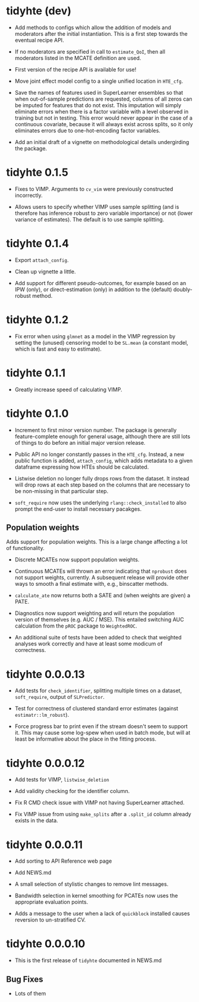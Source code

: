 # tidyhte (dev)

* Add methods to configs which allow the addition of models and moderators after the initial instantiation. This is a first step towards the eventual recipe API.

* If no moderators are specified in call to `estimate_QoI`, then all moderators listed in the MCATE definition are used.

* First version of the recipe API is available for use!

* Move joint effect model config to a single unified location in `HTE_cfg`.

* Save the names of features used in SuperLearner ensembles so that when out-of-sample predictions are requested, columns of all zeros can be imputed for features that do not exist. This imputation will simply eliminate errors when there is a factor variable with a level observed in training but not in testing. This error would never appear in the case of a continuous covariate, because it will always exist across splits, so it only eliminates errors due to one-hot-encoding factor variables.

* Add an initial draft of a vignette on methodological details undergirding the package.

# tidyhte 0.1.5

* Fixes to VIMP. Arguments to `cv_vim` were previously constructed incorrectly.

* Allows users to specify whether VIMP uses sample splitting (and is therefore has inference robust to zero variable importance) or not (lower variance of estimates). The default is to use sample splitting.

# tidyhte 0.1.4

* Export `attach_config`.

* Clean up vignette a little.

* Add support for different pseudo-outcomes, for example based on an IPW (only), or direct-estimation (only) in addition to the (default) doubly-robust method.

# tidyhte 0.1.2

* Fix error when using `glmnet` as a model in the VIMP regression by setting the (unused) censoring model to be `SL.mean` (a constant model, which is fast and easy to estimate).

# tidyhte 0.1.1

* Greatly increase speed of calculating VIMP.

# tidyhte 0.1.0

* Increment to first minor version number. The package is generally feature-complete enough for general usage, although there are still lots of things to do before an initial major version release.

* Public API no longer constantly passes in the `HTE_cfg`. Instead, a new public function is added, `attach_config`, which adds metadata to a given dataframe expressing how HTEs should be calculated.

* Listwise deletion no longer fully drops rows from the dataset. It instead will drop rows at each step based on the columns that are necessary to be non-missing in that particular step.

* `soft_require` now uses the underlying `rlang::check_installed` to also prompt the end-user to install necessary pacakges.

## Population weights

Adds support for population weights. This is a large change affecting a lot of functionality.

* Discrete MCATEs now support population weights.

* Continuous MCATEs will thrown an error indicating that `nprobust` does not support weights, currently. A subsequent release will provide other ways to smooth a final estimate with, e.g., binscatter methods.

* `calculate_ate` now returns both a SATE and (when weights are given) a PATE.

* Diagnostics now support weighting and will return the population version of themselves (e.g. AUC / MSE). This entailed switching AUC calculation from the `pROC` package to `WeightedROC`.

* An additional suite of tests have been added to check that weighted analyses work correctly and have at least some modicum of correctness.

# tidyhte 0.0.0.13

* Add tests for `check_identifier`, splitting multiple times on a dataset, `soft_require`, output of `SLPredictor`.

* Test for correctness of clustered standard error estimates (against `estimatr::lm_robust`).

* Force progress bar to print even if the stream doesn't seem to support it. This may cause some log-spew when used in batch mode, but will at least be informative about the place in the fitting process.

# tidyhte 0.0.0.12

* Add tests for VIMP, `listwise_deletion`

* Add validity checking for the identifier column.

* Fix R CMD check issue with VIMP not having SuperLearner attached.

* Fix VIMP issue from using `make_splits` after a `.split_id` column already exists in the data.

# tidyhte 0.0.0.11

* Add sorting to API Reference web page

* Add NEWS.md

* A small selection of stylistic changes to remove lint messages.

* Bandwidth selection in kernel smoothing for PCATEs now uses the appropriate
evaluation points.

* Adds a message to the user when a lack of `quickblock` installed causes reversion to
un-stratified CV.

# tidyhte 0.0.0.10

* This is the first release of `tidyhte` documented in NEWS.md

## Bug Fixes

* Lots of them
